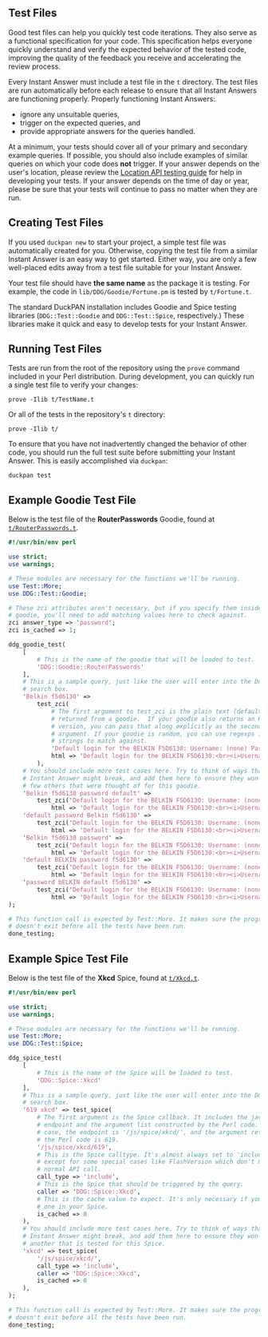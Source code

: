 ## Test Files
Good test files can help you quickly test code iterations. They also serve as a functional specification for your code. This specification helps everyone quickly understand and verify the expected behavior of the tested code, improving the quality of the feedback you receive and accelerating the review process.

<!-- /summary -->

Every Instant Answer must include a test file in the `t` directory. The test files are run automatically before each release to ensure that all Instant Answers are functioning properly. Properly functioning Instant Answers:

- ignore any unsuitable queries,
- trigger on the expected queries, and
- provide appropriate answers for the queries handled.

At a minimum, your tests should cover all of your primary and secondary example queries. If possible, you should also include examples of similar queries on which your code does **not** trigger. If your answer depends on the user's location, please review the [Location API testing guide](https://github.com/duckduckgo/duckduckgo-documentation/blob/master/duckduckhack/testing/testing_language_location_apis.md) for help in developing your tests. If your answer depends on the time of day or year, please be sure that your tests will continue to pass no matter when they are run.

## Creating Test Files

If you used `duckpan new` to start your project, a simple test file was automatically created for you. Otherwise, copying the test file from a similar Instant Answer is an easy way to get started. Either way, you are only a few well-placed edits away from a test file suitable for your Instant Answer.

Your test file should have **the same name** as the package it is testing. For example, the code in `lib/DDG/Goodie/Fortune.pm` is tested by `t/Fortune.t`.

The standard DuckPAN installation includes Goodie and Spice testing libraries (`DDG::Test::Goodie` and `DDG::Test::Spice`, respectively.) These libraries make it quick and easy to develop tests for your Instant Answer.

## Running Test Files

Tests are run from the root of the repository using the `prove` command included in your Perl distribution. During development, you can quickly run a single test file to verify your changes:

```shell
prove -Ilib t/TestName.t
```

<!-- /summary -->

Or all of the tests in the repository's `t` directory:

```shell
prove -Ilib t/
```

To ensure that you have not inadvertently changed the behavior of other code, you should run the full test suite before submitting your Instant Answer. This is easily accomplished via `duckpan`:

```shell
duckpan test
```

## Example Goodie Test File

Below is the test file of the **RouterPasswords** Goodie, found at [`t/RouterPasswords.t`](https://github.com/duckduckgo/zeroclickinfo-goodies/blob/master/t/RouterPasswords.t).

<!-- /summary -->

```perl
#!/usr/bin/env perl

use strict;
use warnings;

# These modules are necessary for the functions we'll be running.
use Test::More;
use DDG::Test::Goodie;

# These zci attributes aren't necessary, but if you specify them inside your
# goodie, you'll need to add matching values here to check against.
zci answer_type => 'password';
zci is_cached => 1;

ddg_goodie_test(
    [
        # This is the name of the goodie that will be loaded to test.
        'DDG::Goodie::RouterPasswords'
    ],
    # This is a sample query, just like the user will enter into the DuckDuckGo
    # search box.
    'Belkin f5d6130' =>
        test_zci(
            # The first argument to test_zci is the plain text (default)
            # returned from a goodie.  If your goodie also returns an HTML
            # version, you can pass that along explicitly as the second
            # argument. If your goodie is random, you can use regexps instead of
            # strings to match against.
            'Default login for the BELKIN F5D6130: Username: (none) Password: password',
            html => 'Default login for the BELKIN F5D6130:<br><i>Username</i>: (none)<br><i>Password</i>: password'
        ),
    # You should include more test cases here. Try to think of ways that your
    # Instant Answer might break, and add them here to ensure they won't. Here are a
    # few others that were thought of for this goodie.
    'Belkin f5d6130 password default' =>
        test_zci('Default login for the BELKIN F5D6130: Username: (none) Password: password',
            html => 'Default login for the BELKIN F5D6130:<br><i>Username</i>: (none)<br><i>Password</i>: password'),
    'default password Belkin f5d6130' =>
        test_zci('Default login for the BELKIN F5D6130: Username: (none) Password: password',
            html => 'Default login for the BELKIN F5D6130:<br><i>Username</i>: (none)<br><i>Password</i>: password'),
    'Belkin f5d6130 password' =>
        test_zci('Default login for the BELKIN F5D6130: Username: (none) Password: password',
            html => 'Default login for the BELKIN F5D6130:<br><i>Username</i>: (none)<br><i>Password</i>: password'),
    'default BELKIN password f5d6130' =>
        test_zci('Default login for the BELKIN F5D6130: Username: (none) Password: password',
            html => 'Default login for the BELKIN F5D6130:<br><i>Username</i>: (none)<br><i>Password</i>: password'),
    'password bELKIN default f5d6130' =>
        test_zci('Default login for the BELKIN F5D6130: Username: (none) Password: password',
            html => 'Default login for the BELKIN F5D6130:<br><i>Username</i>: (none)<br><i>Password</i>: password'),
);

# This function call is expected by Test::More. It makes sure the program
# doesn't exit before all the tests have been run.
done_testing;
```

## Example Spice Test File

Below is the test file of the **Xkcd** Spice, found at [`t/Xkcd.t`](https://github.com/duckduckgo/zeroclickinfo-spice/blob/master/t/Xkcd.t).

<!-- /summary -->

```perl
#!/usr/bin/env perl

use strict;
use warnings;

# These modules are necessary for the functions we'll be running.
use Test::More;
use DDG::Test::Spice;

ddg_spice_test(
    [
        # This is the name of the Spice will be loaded to test.
        'DDG::Spice::Xkcd'
    ],
    # This is a sample query, just like the user will enter into the DuckDuckGo
    # search box.
    '619 xkcd' => test_spice(
        # The first argument is the Spice callback. It includes the javascript
        # endpoint and the argument list constructed by the Perl code. In this
        # case, the endpoint is '/js/spice/xkcd/', and the argument returned by
        # the Perl code is 619.
        '/js/spice/xkcd/619',
        # This is the Spice calltype. It's almost always set to 'include',
        # except for some special cases like FlashVersion which don't make a
        # normal API call.
        call_type => 'include',
        # This is the Spice that should be triggered by the query.
        caller => 'DDG::Spice::Xkcd',
        # This is the cache value to expect. It's only necessary if you specify
        # one in your Spice.
        is_cached => 0
    ),
    # You should include more test cases here. Try to think of ways that your
    # Instant Answer might break, and add them here to ensure they won't. Here are is
    # another that is tested for this Spice.
    'xkcd' => test_spice(
        '/js/spice/xkcd/',
        call_type => 'include',
        caller => 'DDG::Spice::Xkcd',
        is_cached => 0
    ),
);

# This function call is expected by Test::More. It makes sure the program
# doesn't exit before all the tests have been run.
done_testing;
```

